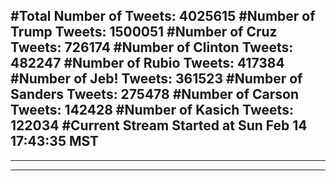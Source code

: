 #Total Number of Tweets: 4025615 
#Number of Trump Tweets: 1500051
#Number of Cruz Tweets: 726174
#Number of Clinton Tweets: 482247
#Number of Rubio Tweets: 417384
#Number of Jeb! Tweets: 361523
#Number of Sanders Tweets: 275478
#Number of Carson Tweets: 142428
#Number of Kasich Tweets: 122034
#Current Stream Started at Sun Feb 14 17:43:35 MST
---
---
---
